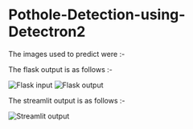 # Pothole-Detection-using-Detectron2
The images used to predict were :-



The flask output is as follows :-

![Flask input](https://github.com/AkhileshKolambekar/Pothole-Detection-using-Detectron2/assets/86556963/0cc7a74b-7537-4e2c-a0a5-5275da73a2c5)
![Flask output](https://github.com/AkhileshKolambekar/Pothole-Detection-using-Detectron2/assets/86556963/bea824bb-6940-4c20-8b98-c13ed26b569f)

The streamlit output is as follows :-

![Streamlit output](https://github.com/AkhileshKolambekar/Pothole-Detection-using-Detectron2/assets/86556963/db67497d-a112-49da-afbe-17e298af0dc9)
